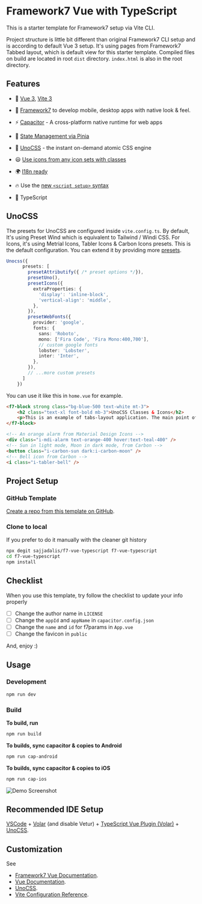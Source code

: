 # Framework7 Vue with TypeScript

This is a starter template for Framework7 setup via Vite CLI.

Project structure is little bit different than original Framework7 CLI setup and is according to default Vue 3 setup. It's using pages from Framework7 Tabbed layout, which is default view for this starter template. Compiled files on build are located in root `dist` directory. `index.html` is also in the root directory.

## Features

- 🚀 [Vue 3](https://github.com/vuejs/core), [Vite 3](https://github.com/vitejs/vite)

- 📱 [Framework7](https://framework7.io/) to develop mobile, desktop apps with native look & feel.

- ⚡️ [Capacitor](https://capacitorjs.com/) - A cross-platform native runtime for web apps

- 🍍 [State Management via Pinia](https://pinia.vuejs.org/)

- 🎨 [UnoCSS](https://github.com/antfu/unocss) - the instant on-demand atomic CSS engine

- 😃 [Use icons from any icon sets with classes](https://github.com/antfu/unocss/tree/main/packages/preset-icons)

- 🌍 [I18n ready](./src/locale)

- 🔥 Use the [new `<script setup>` syntax](https://vuejs.org/api/sfc-script-setup.html)

- 💪 TypeScript

## UnoCSS

The presets for UnoCSS are configured inside `vite.config.ts`. By default, It's using Preset Wind which is equivalent to Tailwind / Windi CSS. For Icons, it's using Metrial Icons, Tabler Icons & Carbon Icons presets. This is the default configuration. You can extend it by providing more [presets](https://github.com/unocss/unocss#presets).

```ts
Unocss({
      presets: [
        presetAttributify({ /* preset options */}),
        presetUno(), 
        presetIcons({
          extraProperties: {
            'display': 'inline-block',
            'vertical-align': 'middle',
          },
        }),
        presetWebFonts({
          provider: 'google',
          fonts: {
            sans: 'Roboto',
            mono: ['Fira Code', 'Fira Mono:400,700'],
            // custom google fonts
            lobster: 'Lobster',
            inter: 'Inter',
          },
        }),
        // ...more custom presets
      ]
    })
```

You can use it like this in `home.vue` for example.

```html
<f7-block strong class="bg-blue-500 text-white mt-3">
    <h2 class="text-xl font-bold mb-3">UnoCSS Classes & Icons</h2>
    <p>This is an example of tabs-layout application. The main point of such tabbed layout is that each tab contains independent view with its own routing and navigation.</p>
</f7-block>

<!-- An orange alarm from Material Design Icons -->
<div class="i-mdi-alarm text-orange-400 hover:text-teal-400" />
<!-- Sun in light mode, Moon in dark mode, from Carbon -->
<button class="i-carbon-sun dark:i-carbon-moon" />
<!-- Bell icon from Carbon -->
<i class="i-tabler-bell" />
```

## Project Setup

### GitHub Template

[Create a repo from this template on GitHub](https://github.com/sajjadalis/f7-vue-typescript/generate).

### Clone to local

If you prefer to do it manually with the cleaner git history

```sh
npx degit sajjadalis/f7-vue-typescript f7-vue-typescript
cd f7-vue-typescript
npm install
```

## Checklist

When you use this template, try follow the checklist to update your info properly

- [ ] Change the author name in `LICENSE`
- [ ] Change the `appId` and `appName` in `capacitor.config.json`
- [ ] Change the `name` and `id` for f7params in `App.vue`
- [ ] Change the favicon in `public`

And, enjoy :)

## Usage

### Development

```sh
npm run dev
```

### Build

**To build, run**

```sh
npm run build
```

**To builds, sync capacitor & copies to Android**

```sh
npm run cap-android
```

**To builds, sync capacitor & copies to iOS**

```sh
npm run cap-ios
```

![Demo Screenshot](https://i.imgur.com/qMQIfUc.png)

## Recommended IDE Setup

[VSCode](https://code.visualstudio.com/) + [Volar](https://marketplace.visualstudio.com/items?itemName=Vue.volar) (and disable Vetur) + [TypeScript Vue Plugin (Volar)](https://marketplace.visualstudio.com/items?itemName=Vue.vscode-typescript-vue-plugin) + [UnoCSS](https://marketplace.visualstudio.com/items?itemName=antfu.unocss).

## Customization
See 
- [Framework7 Vue Documentation](https://framework7.io/vue/).
- [Vue Documentation](https://vuejs.org/guide/introduction.html).
- [UnoCSS](https://github.com/unocss/unocss).
- [Vite Configuration Reference](https://vitejs.dev/config/).